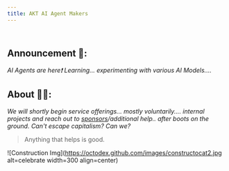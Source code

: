 ```yaml
---
title: AKT AI Agent Makers
---
```

<header>

</header>

## Announcement 📢: 


_AI Agents are here❗ Learning... experimenting with various AI Models...._
<!--
<img src=https://octodex.github.com/images/constructocat2.jpg alt=celebrate width=300 align=right>
-->


## About 🫵🏿:


_We will shortly begin service offerings... mostly voluntarily.... internal projects and reach out to [sponsors](https://github.com/sponsors/accounts)/additional help.. after boots on the ground. Can't escape capitalism? Can we?_

> Anything that helps is good.

![Construction Img](https://octodex.github.com/images/constructocat2.jpg alt=celebrate width=300 align=center)
<!--
<img src=https://octodex.github.com/images/constructocat2jpg alt=celebrate width=300 align=right>
-->
